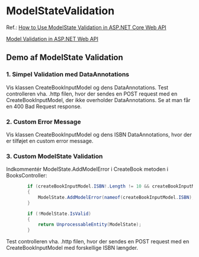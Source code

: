 ﻿# ModelStateValidation

Ref.: [How to Use ModelState Validation in ASP.NET Core Web API](https://code-maze.com/aspnetcore-modelstate-validation-web-api/)

[Model Validation in ASP.NET Web API](https://learn.microsoft.com/en-us/aspnet/web-api/overview/formats-and-model-binding/model-validation-in-aspnet-web-api)

## Demo af ModelState Validation

### 1. Simpel Validation med DataAnnotations
Vis klassen CreateBookInputModel og dens DataAnnotations.
Test controlleren vha. .http filen, hvor der sendes en POST request med en CreateBookInputModel, der ikke overholder DataAnnotations.
Se at man får en 400 Bad Request response.

### 2. Custom Error Message
Vis klassen CreateBookInputModel og dens ISBN DataAnnotations, hvor der er tilføjet en custom error message.

### 3. Custom ModelState Validation
Indkommentér ModelState.AddModelError i CreateBook metoden i BooksController:
```csharp
        if (createBookInputModel.ISBN!.Length != 10 && createBookInputModel.ISBN.Length != 13)
        {
            ModelState.AddModelError(nameof(createBookInputModel.ISBN), "ISBN should be 10 or 13 numbers long!");
        }

        if (!ModelState.IsValid)
        {
            return UnprocessableEntity(ModelState);
        }
```

Test controlleren vha. .http filen, hvor der sendes en POST request med en CreateBookInputModel med forskellige ISBN længder.

